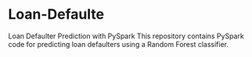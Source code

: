 # Loan-Defaulte
Loan Defaulter Prediction with PySpark This repository contains PySpark code for predicting loan defaulters using a Random Forest classifier. 
